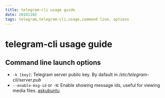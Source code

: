 ```yaml
---
title: telegram-cli usage guide
date: 20181102
tags: telegram,telegram-cli,usage,command line, options
---
```


# telegram-cli usage guide

## Command line launch options

* `-k [key]`: Telegram server public key. By dafault in
  */etc/telegram-cli/server.pub*
* `--enable-msg-id` or `-N`: Enable showing message ids, useful for viewing
  media files.
  [askubuntu](https://askubuntu.com/questions/931213/telegram-cli-how-to-download-and-show-images)
